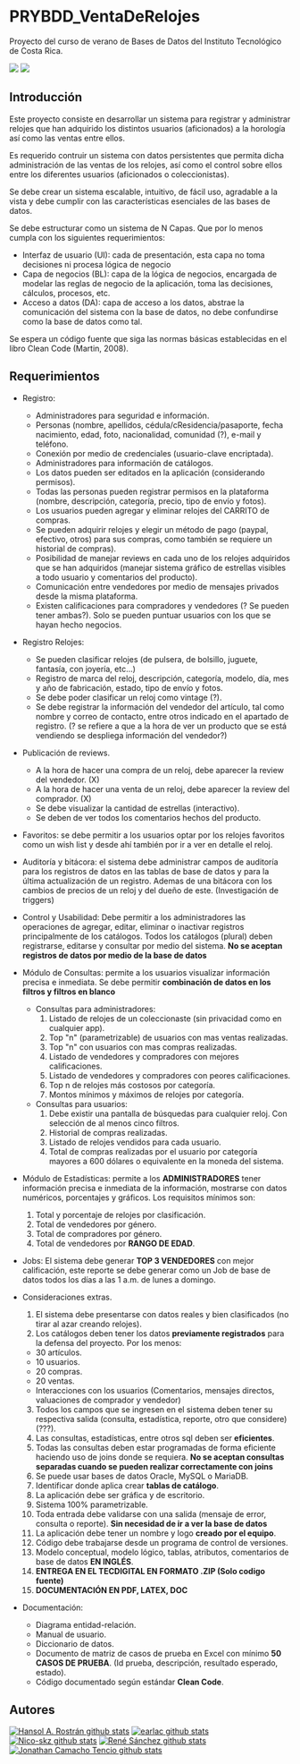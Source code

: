 # PRYBDD_VentaDeRelojes
Proyecto del curso de verano de Bases de Datos del Instituto Tecnológico de Costa Rica.

![](https://img.shields.io/badge/Java-ED8B00?style=for-the-badge&logo=java&logoColor=white) ![](https://img.shields.io/badge/-MySQL-blue?style=for-the-badge&logo=mysql&logoColor=white)

## Introducción
Este proyecto consiste en desarrollar un sistema para registrar y administrar relojes que han adquirido los distintos usuarios (aficionados) a la horología así como las ventas entre ellos.

Es requerido contruir un sistema con datos persistentes que permita dicha administración de las ventas de los relojes, así como el control sobre ellos entre los diferentes usuarios (aficionados o coleccionistas).

Se debe crear un sistema escalable, intuitivo, de fácil uso, agradable a la vista y debe cumplir con las características esenciales de las bases de datos.

Se debe estructurar como un sistema de N Capas. Que por lo menos cumpla con los siguientes requerimientos:
- Interfaz de usuario (UI): cada de presentación, esta capa no toma decisiones ni procesa lógica de negocio
- Capa de negocios (BL): capa de la lógica de negocios, encargada de modelar las reglas de negocio de la aplicación, toma las decisiones, cálculos, procesos, etc.
- Acceso a datos (DA): capa de acceso a los datos, abstrae la comunicación del sistema con la base de datos, no debe confundirse como la base de datos como tal.

Se espera un código fuente que siga las normas básicas establecidas en el libro Clean Code (Martin, 2008).

## Requerimientos
- Registro:
  - Administradores para seguridad e información.
  - Personas (nombre, apellidos, cédula/cResidencia/pasaporte, fecha nacimiento, edad, foto, nacionalidad, comunidad (?), e-mail y teléfono.
  - Conexión por medio de credenciales (usuario-clave encriptada).
  - Administradores para información de catálogos.
  - Los datos pueden ser editados en la aplicación (considerando permisos).
  - Todas las personas pueden registrar permisos en la plataforma (nombre, descripción, categoría, precio, tipo de envío y fotos).
  - Los usuarios pueden agregar y eliminar relojes del CARRITO de compras.
  - Se pueden adquirir relojes y elegir un método de pago (paypal, efectivo, otros) para sus compras, como también se requiere un historial de compras).
  - Posibilidad de manejar reviews en cada uno de los relojes adquiridos que se han adquiridos (manejar sistema gráfico de estrellas visibles a todo usuario y comentarios del producto).
  - Comunicación entre vendedores por medio de mensajes privados desde la misma plataforma.
  - Existen calificaciones para compradores y vendedores (? Se pueden tener ambas?). Solo se pueden puntuar usuarios con los que se hayan hecho negocios.


- Registro Relojes:
  - Se pueden clasificar relojes (de pulsera, de bolsillo, juguete, fantasía, con joyería, etc...)
  - Registro de marca del reloj, descripción, categoría, modelo, día, mes y año de fabricación, estado, tipo de envío y fotos.
  - Se debe poder clasificar un reloj como vintage (?).
  - Se debe registrar la información del vendedor del artículo, tal como nombre y correo de contacto, entre otros indicado en el apartado de registro. (? se refiere a que a la hora de ver un producto que se está vendiendo se despliega información del vendedor?)
 
- Publicación de reviews.
  - A la hora de hacer una compra de un reloj, debe aparecer la review del vendedor. (X)
  - A la hora de hacer una venta de un reloj, debe aparecer la review del comprador. (X)
  - Se debe visualizar la cantidad de estrellas (interactivo).
  - Se deben de ver todos los comentarios hechos del producto.

- Favoritos: se debe permitir a los usuarios optar por los relojes favoritos como un wish list y desde ahí también por ir a ver en detalle el reloj.

- Auditoría y bitácora: el sistema debe administrar campos de auditoría para los registros de datos en las tablas de base de datos y para la última actualización de un registro. Ademas de una bitácora con los cambios de precios de un reloj y del dueño de este. (Investigación de triggers)

- Control y Usabilidad: Debe permitir a los administradores las operaciones de agregar, editar, eliminar o inactivar registros principalmente de los catálogos. Todos los catálogos (plural) deben registrarse, editarse y consultar por medio del sistema. **No se aceptan registros de datos por medio de la base de datos**

- Módulo de Consultas: permite a los usuarios visualizar información precisa e inmediata. Se debe permitir **combinación de datos en los filtros y filtros en blanco**
  - Consultas para administradores:
    1. Listado de relojes de un coleccionaste (sin privacidad como en cualquier app).
    2. Top "n" (parametrizable) de usuarios con mas ventas realizadas.
    3. Top "n" con usuarios con mas compras realizadas.
    4. Listado de vendedores y compradores con mejores calificaciones.
    5. Listado de vendedores y compradores con peores calificaciones.
    6. Top n de relojes más costosos por categoría.
    7. Montos mínimos y máximos de relojes por categoría.
  - Consultas para usuarios:
    1. Debe existir una pantalla de búsquedas para cualquier reloj. Con selección de al menos cinco filtros.
    2. Historial de compras realizadas.
    3. Listado de relojes vendidos para cada usuario.
    4. Total de compras realizadas por el usuario por categoría mayores a 600 dólares o equivalente en la moneda del sistema.

- Módulo de Estadísticas: permite a los **ADMINISTRADORES** tener información precisa e inmediata de la información, mostrarse con datos numéricos, porcentajes y gráficos. Los requisitos mínimos son:
  1. Total y porcentaje de relojes por clasificación.
  2. Total de vendedores por género.
  3. Total de compradores por género.
  4. Total de vendedores por **RANGO DE EDAD**.

- Jobs: El sistema debe generar **TOP 3 VENDEDORES** con mejor calificación, este reporte se debe generar como un Job de base de datos todos los días a las 1 a.m. de lunes a domingo.

- Consideraciones extras.
  1. El sistema debe presentarse con datos reales y bien clasificados (no tirar al azar creando relojes).
  2. Los catálogos deben tener los datos **previamente registrados** para la defensa del proyecto. Por los menos:
    - 30 artículos.
    - 10 usuarios.
    - 20 compras.
    - 20 ventas.
    - Interacciones con los usuarios (Comentarios, mensajes directos, valuaciones de comprador y vendedor)
  3. Todos los campos que se ingresen en el sistema deben tener su respectiva salida (consulta, estadística, reporte, otro que considere) (???).
  4. Las consultas, estadísticas, entre otros sql deben ser **eficientes**.
  5. Todas las consultas deben estar programadas de forma eficiente haciendo uso de joins donde se requiera. **No se aceptan consultas separadas cuando se pueden realizar correctamente con joins**
  6. Se puede usar bases de datos Oracle, MySQL o MariaDB.
  7. Identificar donde aplica crear **tablas de catálogo**.
  8. La aplicación debe ser gráfica y de escritorio.
  9. Sistema 100% parametrizable.
  10. Toda entrada debe validarse con una salida (mensaje de error, consulta o reporte). **Sin necesidad de ir a ver la base de datos**
  11. La aplicación debe tener un nombre y logo **creado por el equipo**.
  12. Código debe trabajarse desde un programa de control de versiones.
  13. Modelo conceptual, modelo lógico, tablas, atributos, comentarios de base de datos **EN INGLÉS**.
  14. **ENTREGA EN EL TECDIGITAL EN FORMATO .ZIP (Solo codigo fuente)**
  15. **DOCUMENTACIÓN EN PDF, LATEX, DOC**

- Documentación:
  - Diagrama entidad-relación.
  - Manual de usuario.
  - Diccionario de datos.
  - Documento de matriz de casos de prueba en Excel con mínimo **50 CASOS DE PRUEBA**. (Id prueba, descripción, resultado esperado, estado).
  - Código documentado según estándar **Clean Code**.

## Autores
[![Hansol A. Rostrán github stats](https://github-readme-stats.vercel.app/api?username=hros19&theme=vue&show_icons=true)](https://github.com/anuraghazra/github-readme-stats)
[![earlac github stats](https://github-readme-stats.vercel.app/api?username=earlac&theme=vue&show_icons=true)](https://github.com/anuraghazra/github-readme-stats)
[![Nico-skz github stats](https://github-readme-stats.vercel.app/api?username=Nico-skz&theme=vue&show_icons=true)](https://github.com/anuraghazra/github-readme-stats)
[![René Sánchez github stats](https://github-readme-stats.vercel.app/api?username=renejr08&theme=vue&show_icons=true)](https://github.com/anuraghazra/github-readme-stats)
[![Jonathan Camacho Tencio github stats](https://github-readme-stats.vercel.app/api?username=stevenct84&theme=vue&show_icons=true)](https://github.com/anuraghazra/github-readme-stats)
